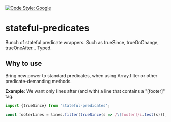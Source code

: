 [![Code Style: Google](https://img.shields.io/badge/code%20style-google-blueviolet.svg)](https://github.com/google/gts)

# stateful-predicates

Bunch of stateful predicate wrappers. Such as trueSince, trueOnChange, trueOneAfter... Typed.

## Why to use

Bring new power to standard predicates, when using Array.filter or other predicate-demanding methods.

**Example**: We want only lines after (and with) a line that contains a "[footer]" tag.

```ts
import {trueSince} from 'stateful-predicates';

const footerLines = lines.filter(trueSince(s => /\[footer]/i.test(s)));
```
